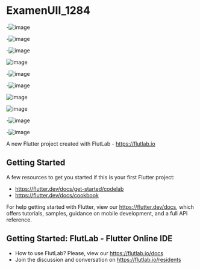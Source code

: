 # ExamenUII_1284

-![image](https://github.com/user-attachments/assets/77a11705-3733-41c0-a70b-a814b8e76b60)

-![image](https://github.com/user-attachments/assets/72475b2d-8222-4901-92ab-353be82ea42d)

-![image](https://github.com/user-attachments/assets/75c99f8d-4656-4a66-839f-a80c601dc0b2)

![image](https://github.com/user-attachments/assets/2f76dc75-4ab5-4a62-b558-bfe2e9f01b85)

-![image](https://github.com/user-attachments/assets/1782b6e4-6ad4-434f-afae-32cedc62b987)

-![image](https://github.com/user-attachments/assets/b4f3ea83-3851-4177-9643-fa065514473d)

![image](https://github.com/user-attachments/assets/296d1dce-331e-45bb-996a-be926a1613e5)

![image](https://github.com/user-attachments/assets/31cfeec4-6630-4e82-9555-f6545dd85535)

-![image](https://github.com/user-attachments/assets/e8b33f50-241b-4335-84bd-6104bc073bfa)

-![image](https://github.com/user-attachments/assets/2d420763-2a57-4c98-adf7-f37e7c9335c7)







A new Flutter project created with FlutLab - https://flutlab.io

## Getting Started

A few resources to get you started if this is your first Flutter project:

- https://flutter.dev/docs/get-started/codelab
- https://flutter.dev/docs/cookbook

For help getting started with Flutter, view our
https://flutter.dev/docs, which offers tutorials,
samples, guidance on mobile development, and a full API reference.

## Getting Started: FlutLab - Flutter Online IDE

- How to use FlutLab? Please, view our https://flutlab.io/docs
- Join the discussion and conversation on https://flutlab.io/residents
